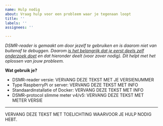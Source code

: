```yaml
---
name: Hulp nodig
about: Vraag hulp voor een probleem waar je tegenaan loopt
title: ''
labels: ''
assignees: ''

---
```


*DSMR-reader is gemaakt om door jezelf te gebruiken en is daarom niet van buitenaf te debuggen. Daarom [is het belangrijk dat je eerst deels zelf onderzoek doet](https://dsmr-reader.readthedocs.io/nl/v3/troubleshooting.html) en dat hieronder deelt (voor zover nodig). Dit helpt met het oplossen van jouw probleem.*

**Wat gebruik je?**
* DSMR-reader versie:   VERVANG DEZE TEKST MET JE VERSIENUMMER
* Type RaspberryPi or server:   VERVANG DEZE TEKST MET INFO
* Standaardinstallatie of Docker:   VERVANG DEZE TEKST MET INFO
* DSMR-protocol slimme meter v4/v5:   VERVANG DEZE TEKST MET METER VERSIE

---

VERVANG DEZE TEKST MET TOELICHTING WAARVOOR JE HULP NODIG HEBT.
